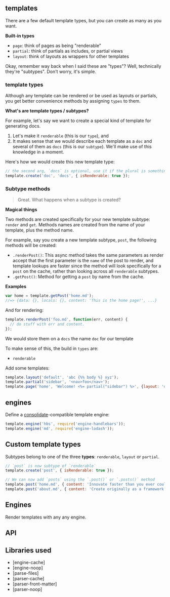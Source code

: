 
## templates

There are a few default template types, but you can create as many as you want.

**Built-in types**

- `page`: think of pages as being "renderable"
- `partial`: think of partials as includes, or partial views
- `layout`: think of layouts as wrappers for other templates

Okay, remember way back when I said these are "types"? Well, technically they're "subtypes". Don't worry, it's simple.

### template types

Although any template can be rendered or be used as layouts or partials, you get better convenience methods by assigning `types` to them.

**What's are template types / subtypes?**

For example, let's say we want to create a special kind of template for generating docs.

  1. Let's make it `renderable` (this is our `type`), and
  1. It makes sense that we would describe each template as a `doc` and
    several of them as `docs` (this is our `subtype`). We'll make use of this knowledge in a moment.

Here's how we would create this new template type:

```js
// the second arg, `docs` is optional, use it if the plural is something wierd
template.create('doc', 'docs', { isRenderable: true });
```

### Subtype methods

> Great. What happens when a subtype is created?

**Magical things**

Two methods are created specifically for your new template subtype: `render` and `get`. Methods names are created from the name of your template, plus the method name.

For example, say you create a new template subtype, `post`, the following methods will be created:

- `.renderPost()`: This async method takes the same parameters as render accept that the first parameter is the `name` of the post to render, and template lookups are faster since the method will look specifically for a `post` on the cache, rather than looking across all `renderable` subtypes.
- `.getPost()`: Method for getting a `post` by name from the cache.

**Examples**

```js
var home = template.getPost('home.md');
//=> {data: {}, locals: {}, content: 'This is the home page!', ...}
```
And for rendering:

```js
template.renderPost('foo.md', function(err, content) {
  // do stuff with err and content.
});
```


We would store them on a `docs` the name `doc` for our template





 To make sense of this, the build in `types` are:

 - `renderable`


Add some templates:

```js
template.layout('default', 'abc {%% body %} xyz');
template.partial('sidebar', '<nav>foo</nav>');
template.page('home', 'Welcome! <%= partial("sidebar") %>', {layout: 'default'});
```

## engines

Define a [consolidate](https://github.com/tj/consolidate.js)-compatible template engine:

```js
template.engine('hbs', require('engine-handlebars'));
template.engine('md', require('engine-lodash'));
```

## Custom template types

Subtypes belong to one of the three **types**: `renderable`, `layout` or `partial`.

```js
// `post` is now subtype of `renderable`
template.create('post', { isRenderable: true });

// We can now add `posts` using the `.post()` or `.posts()` method
template.post('home.md', { content: 'Innovate faster than you ever could have imagined!' });
template.post('about.md', { content: 'Create originally as a framework to...' });
```

## Engines

Render templates with any any engine.




## API



## Libraries used

* [engine-cache]
* [engine-noop]
* [parse-files]
* [parser-cache]
* [parser-front-matter]
* [parser-noop]
